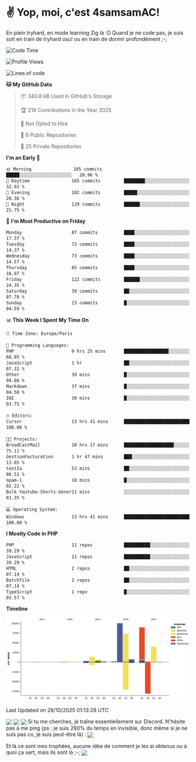 # ✌ Yop, moi, c'est 4samsamAC!

En plein tryhard, en mode learning Zig là :O Quand je ne code pas, je suis soit en train de tryhard osu! ou en train de dormir profondément ;-;

<!--START_SECTION:waka-->
![Code Time](http://img.shields.io/badge/Code%20Time-911%20hrs%2014%20mins-blue)

![Profile Views](http://img.shields.io/badge/Profile%20Views-0-blue)

![Lines of code](https://img.shields.io/badge/From%20Hello%20World%20I%27ve%20Written-342.9%20thousand%20lines%20of%20code-blue)

**🐱 My GitHub Data** 

> 📦 340.8 kB Used in GitHub's Storage 
 > 
> 🏆 218 Contributions in the Year 2025
 > 
> 🚫 Not Opted to Hire
 > 
> 📜 6 Public Repositories 
 > 
> 🔑 25 Private Repositories 
 > 
**I'm an Early 🐤** 

```text
🌞 Morning                105 commits         █████░░░░░░░░░░░░░░░░░░░░   20.96 % 
🌆 Daytime                165 commits         ████████░░░░░░░░░░░░░░░░░   32.93 % 
🌃 Evening                102 commits         █████░░░░░░░░░░░░░░░░░░░░   20.36 % 
🌙 Night                  129 commits         ██████░░░░░░░░░░░░░░░░░░░   25.75 % 
```
📅 **I'm Most Productive on Friday** 

```text
Monday                   87 commits          ████░░░░░░░░░░░░░░░░░░░░░   17.37 % 
Tuesday                  72 commits          ████░░░░░░░░░░░░░░░░░░░░░   14.37 % 
Wednesday                73 commits          ████░░░░░░░░░░░░░░░░░░░░░   14.57 % 
Thursday                 85 commits          ████░░░░░░░░░░░░░░░░░░░░░   16.97 % 
Friday                   122 commits         ██████░░░░░░░░░░░░░░░░░░░   24.35 % 
Saturday                 39 commits          ██░░░░░░░░░░░░░░░░░░░░░░░   07.78 % 
Sunday                   23 commits          █░░░░░░░░░░░░░░░░░░░░░░░░   04.59 % 
```


📊 **This Week I Spent My Time On** 

```text
🕑︎ Time Zone: Europe/Paris

💬 Programming Languages: 
PHP                      9 hrs 25 mins       █████████████████░░░░░░░░   68.85 % 
JavaScript               1 hr                ██░░░░░░░░░░░░░░░░░░░░░░░   07.32 % 
Other                    39 mins             █░░░░░░░░░░░░░░░░░░░░░░░░   04.86 % 
Markdown                 37 mins             █░░░░░░░░░░░░░░░░░░░░░░░░   04.58 % 
INI                      30 mins             █░░░░░░░░░░░░░░░░░░░░░░░░   03.75 % 

🔥 Editors: 
Cursor                   13 hrs 41 mins      █████████████████████████   100.00 % 

🐱‍💻 Projects: 
BroadCastMail            10 hrs 17 mins      ███████████████████░░░░░░   75.11 % 
GestionFacturation       1 hr 47 mins        ███░░░░░░░░░░░░░░░░░░░░░░   13.05 % 
testIa                   53 mins             ██░░░░░░░░░░░░░░░░░░░░░░░   06.51 % 
opam-1                   18 mins             █░░░░░░░░░░░░░░░░░░░░░░░░   02.22 % 
Bulk-Youtube-Shorts-Gener11 mins             ░░░░░░░░░░░░░░░░░░░░░░░░░   01.35 % 

💻 Operating System: 
Windows                  13 hrs 41 mins      █████████████████████████   100.00 % 
```

**I Mostly Code in PHP** 

```text
PHP                      11 repos            ██████████░░░░░░░░░░░░░░░   39.29 % 
JavaScript               11 repos            ██████████░░░░░░░░░░░░░░░   39.29 % 
HTML                     2 repos             ██░░░░░░░░░░░░░░░░░░░░░░░   07.14 % 
Batchfile                2 repos             ██░░░░░░░░░░░░░░░░░░░░░░░   07.14 % 
TypeScript               1 repo              █░░░░░░░░░░░░░░░░░░░░░░░░   03.57 % 
```



**Timeline**

![Lines of Code chart](https://raw.githubusercontent.com/4samsamAC/4samsamAC/main/assets/bar_graph.png)


 Last Updated on 28/10/2025 01:13:28 UTC
<!--END_SECTION:waka-->
<img align="center" src="https://wakatime.com/share/@05e9693c-ae09-4eda-80e1-420e9727a814/cd575566-5d1a-4a1b-bd1b-7821aa98ed37.svg"/>
<img align="center" src="https://github-readme-stats.vercel.app/api?username=4samsamAC&show_icons=true&theme=midnight-purple&count_private=true"/>
<img align="center" src="https://github-readme-stats.vercel.app/api/top-langs/?username=4samsamAC&layout=compact&theme=midnight-purple&count_private=true"/>
<!-- [![Ashutosh's github activity graph](https://github-readme-activity-graph.vercel.app/graph?username=4samsamAC&bg_color=2f3640&color=00a8ff&line=82ccdd&point=00a8ff&area=true&hide_border=true)](https://github.com/ashutosh00710/github-readme-activity-graph) -->
Si tu me cherches, je traîne essentiellement sur Discord. N'hésite pas à me ping (ps : je suis 290% du temps en invisible, donc même si je ne suis pas co, je suis peut-être là) : 
<a href="discord://-/users/581625633830993961"><img align="center" src="https://discord.c99.nl/widget/theme-2/581625633830993961.png"/></a>

Et là ce sont mes trophées, aucune idée de comment je les ai obtenus ou à quoi ça sert, mais ils sont là ;-;
<img align="center" src="https://github-profile-trophy.vercel.app/?username=4samsamAC&theme=onedark"/>
